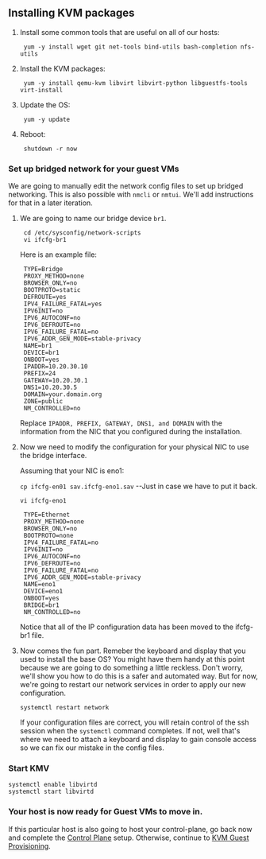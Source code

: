 ## Installing KVM packages

1. Install some common tools that are useful on all of our hosts:

        yum -y install wget git net-tools bind-utils bash-completion nfs-utils

1. Install the KVM packages:

        yum -y install qemu-kvm libvirt libvirt-python libguestfs-tools virt-install

1. Update the OS:

        yum -y update

1. Reboot:

        shutdown -r now

### Set up bridged network for your guest VMs

We are going to manually edit the network config files to set up bridged networking.  This is also possible with `nmcli` or `nmtui`.  We'll add instructions for that in a later iteration.

1. We are going to name our bridge device `br1`.

        cd /etc/sysconfig/network-scripts
        vi ifcfg-br1

    Here is an example file:

        TYPE=Bridge
        PROXY_METHOD=none
        BROWSER_ONLY=no
        BOOTPROTO=static
        DEFROUTE=yes
        IPV4_FAILURE_FATAL=yes
        IPV6INIT=no
        IPV6_AUTOCONF=no
        IPV6_DEFROUTE=no
        IPV6_FAILURE_FATAL=no
        IPV6_ADDR_GEN_MODE=stable-privacy
        NAME=br1
        DEVICE=br1
        ONBOOT=yes
        IPADDR=10.20.30.10 
        PREFIX=24
        GATEWAY=10.20.30.1
        DNS1=10.20.30.5
        DOMAIN=your.domain.org
        ZONE=public
        NM_CONTROLLED=no

    Replace `IPADDR, PREFIX, GATEWAY, DNS1, and DOMAIN` with the information from the NIC that you configured during the installation.

1. Now we need to modify the configuration for your physical NIC to use the bridge interface.

    Assuming that your NIC is eno1:

    `cp ifcfg-en01 sav.ifcfg-eno1.sav` --Just in case we have to put it back.

    `vi ifcfg-eno1`

        TYPE=Ethernet
        PROXY_METHOD=none
        BROWSER_ONLY=no
        BOOTPROTO=none
        IPV4_FAILURE_FATAL=no
        IPV6INIT=no
        IPV6_AUTOCONF=no
        IPV6_DEFROUTE=no
        IPV6_FAILURE_FATAL=no
        IPV6_ADDR_GEN_MODE=stable-privacy
        NAME=eno1
        DEVICE=eno1
        ONBOOT=yes
        BRIDGE=br1
        NM_CONTROLLED=no
   
    Notice that all of the IP configuration data has been moved to the ifcfg-br1 file.

1. Now comes the fun part.  Remeber the keyboard and display that you used to install the base OS?  You might have them handy at this point because we are going to do something a little reckless.  Don't worry, we'll show you how to do this is a safer and automated way.  But for now, we're going to restart our network services in order to apply our new configuration.

       systemctl restart network

    If your configuration files are correct, you will retain control of the ssh session when the `systemctl` command completes.  If not, well that's where we need to attach a keyboard and display to gain console access so we can fix our mistake in the config files.

### Start KMV

    systemctl enable libvirtd
    systemctl start libvirtd

### Your host is now ready for Guest VMs to move in.

If this particular host is also going to host your control-plane, go back now and complete the [Control Plane](Control_Plane/README.md) setup.  Otherwise, continue to [KVM Guest Provisioning](Provision_Guest_Nodes/README.md).
